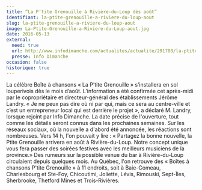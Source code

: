 ```yaml
---
title: “La P’tite Grenouille à Rivière-du-Loup dès août”
identifiant: la-ptite-grenouille-a-riviere-du-loup-aout
slug: la-ptite-grenouille-a-riviere-du-loup-aout
image: La-Ptite-Grenouille-a-Riviere-du-Loup-aout.jpg
date: 2016-05-13
external:
  need: true
  url: http://www.infodimanche.com/actualites/actualite/291788/la-ptite-grenouille-a-riviere-du-loup-des-aout
  presse: Info Dimanche
occasion: false
historique: true
---
```

La célèbre Boîte à chansons « La P’tite Grenouille » s’installera en sol louperivois dès le mois d’août. L’information a été confirmée cet après-midi par le copropriétaire et directeur-général des établissements Jérôme Landry. « Je ne peux pas dire où ni par qui, mais ce sera au centre-ville et c’est un entrepreneur local qui est derrière le projet », a déclaré M. Landry, lorsque rejoint par Info Dimanche. La date précise de l'ouverture, tout comme les détails seront connus dans les prochaines semaines.  Sur les réseaux sociaux, où la nouvelle a d'abord été annoncée, les réactions sont nombreuses. Vers 14 h, l'on pouvait y lire : « Partagez la bonne nouvelle, la Ptite Grenouille arrivera en août à Rivière-du-Loup. Notre concept unique vous fera passer des soirées festives avec les meilleurs musiciens de la province.»  Des rumeurs sur la possible venue du bar à Rivière-du-Loup circulaient depuis quelques mois. Au Québec, l'on retrouve des « Boîtes à chansons P'tite Grenouille » à 11 endroits, soit à Baie-Comeau, Charlesbourg et Ste-Foy, Chicoutimi, Joliette, Lévis, Rimouski, Sept-Îles, Sherbrooke, Thetford Mines et Trois-Rivières. 

